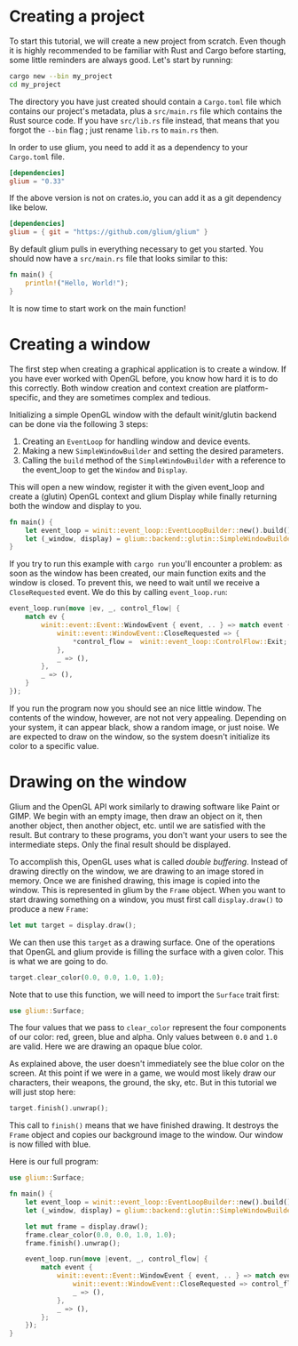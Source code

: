 # Creating a project

To start this tutorial, we will create a new project from scratch. Even though it is highly recommended to be familiar with Rust and Cargo before starting, some little reminders are always good. Let's start by running:

```sh
cargo new --bin my_project
cd my_project
```

The directory you have just created should contain a `Cargo.toml` file which contains our project's metadata, plus a `src/main.rs` file which contains the Rust source code. If you have `src/lib.rs` file instead, that means that you forgot the `--bin` flag ; just rename `lib.rs` to `main.rs` then.

In order to use glium, you need to add it as a dependency to your `Cargo.toml` file.

```toml
[dependencies]
glium = "0.33"
```
If the above version is not on crates.io, you can add it as a git dependency like below.
```toml
[dependencies]
glium = { git = "https://github.com/glium/glium" }
```

By default glium pulls in everything necessary to get you started. You should now have a `src/main.rs` file that looks similar to this:

```rust
fn main() {
    println!("Hello, World!");
}
```

It is now time to start work on the main function!

# Creating a window

The first step when creating a graphical application is to create a window. If you have ever worked with OpenGL before, you know how hard it is to do this correctly. Both window creation and context creation are platform-specific, and they are sometimes complex and tedious.

Initializing a simple OpenGL window with the default winit/glutin backend can be done via the following 3 steps:

1. Creating an `EventLoop` for handling window and device events.
2. Making a new `SimpleWindowBuilder` and setting the desired parameters.
3. Calling the `build` method of the `SimpleWindowBuilder` with a reference to the event_loop to get the `Window` and `Display`.

This will open a new window, register it with the given event_loop and create a (glutin) OpenGL context and glium Display while finally returning both the window and display to you.

```rust
fn main() {
    let event_loop = winit::event_loop::EventLoopBuilder::new().build();
    let (_window, display) = glium::backend::glutin::SimpleWindowBuilder::new().build(&event_loop);
}
```

If you try to run this example with `cargo run` you'll encounter a problem: as soon as the window has been created, our main function exits and the window is closed. To prevent this, we need to wait until we receive a `CloseRequested` event. We do this by calling `event_loop.run`:

```rust
event_loop.run(move |ev, _, control_flow| {
    match ev {
        winit::event::Event::WindowEvent { event, .. } => match event {
            winit::event::WindowEvent::CloseRequested => {
                *control_flow =  winit::event_loop::ControlFlow::Exit;
            },
            _ => (),
        },
        _ => (),
    }
});
```

If you run the program now you should see an nice little window. The contents of the window, however, are not not very appealing. Depending on your system, it can appear black, show a random image, or just noise. We are expected to draw on the window, so the system doesn't initialize its color to a specific value.

# Drawing on the window

Glium and the OpenGL API work similarly to drawing software like Paint or GIMP. We begin with an empty image, then draw an object on it, then another object, then another object, etc. until we are satisfied with the result. But contrary to these programs, you don't want your users to see the intermediate steps. Only the final result should be displayed.

To accomplish this, OpenGL uses what is called *double buffering*. Instead of drawing directly on the window, we are drawing to an image stored in memory. Once we are finished drawing, this image is copied into the window.
This is represented in glium by the `Frame` object. When you want to start drawing something on a window, you must first call `display.draw()` to produce a new `Frame`:

```rust
let mut target = display.draw();
```

We can then use this `target` as a drawing surface. One of the operations that OpenGL and glium provide is filling the surface with a given color. This is what we are going to do.

```rust
target.clear_color(0.0, 0.0, 1.0, 1.0);
```

Note that to use this function, we will need to import the `Surface` trait first:

```rust
use glium::Surface;
```

The four values that we pass to `clear_color` represent the four components of our color: red, green, blue and alpha. Only values between `0.0` and `1.0` are valid. Here we are drawing an opaque blue color.

As explained above, the user doesn't immediately see the blue color on the screen. At this point if we were in a game, we would most likely draw our characters, their weapons, the ground, the sky, etc. But in this tutorial we will just stop here:

```rust
target.finish().unwrap();
```

This call to `finish()` means that we have finished drawing. It destroys the `Frame` object and copies our background image to the window. Our window is now filled with blue.

Here is our full program:

```rust
use glium::Surface;

fn main() {
    let event_loop = winit::event_loop::EventLoopBuilder::new().build();
    let (_window, display) = glium::backend::glutin::SimpleWindowBuilder::new().build(&event_loop);

    let mut frame = display.draw();
    frame.clear_color(0.0, 0.0, 1.0, 1.0);
    frame.finish().unwrap();

    event_loop.run(move |event, _, control_flow| {
        match event {
            winit::event::Event::WindowEvent { event, .. } => match event {
                winit::event::WindowEvent::CloseRequested => control_flow.set_exit(),
                _ => (),
            },
            _ => (),
        };
    });
}
```
